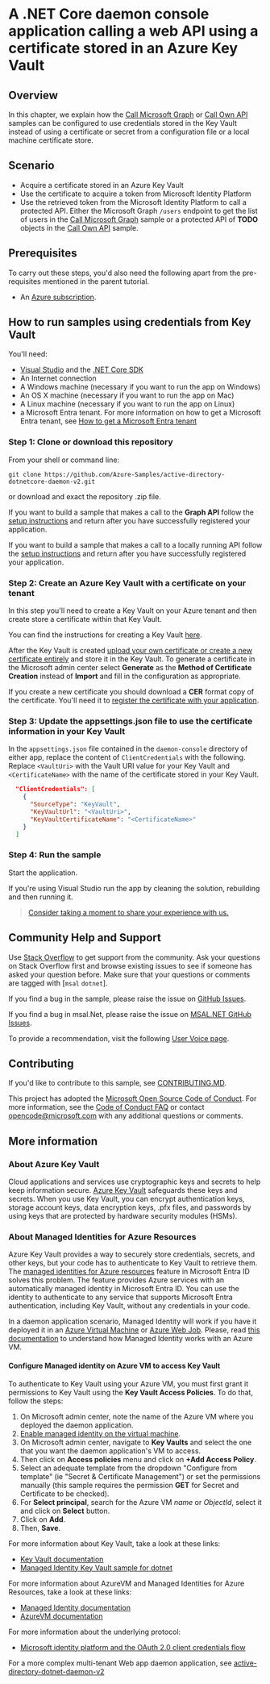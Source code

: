 # A .NET Core daemon console application calling a web API using a certificate stored in an Azure Key Vault

## Overview

In this chapter, we explain how the [Call Microsoft Graph](../1-Call-MSGraph/README.md) or [Call Own API](../2-Call-OwnApi/README.md) samples can be configured to use credentials stored in the Key Vault instead of using a certificate or secret from a configuration file or a local machine certificate store.

## Scenario

- Acquire a certificate stored in an Azure Key Vault
- Use the certificate to acquire a token from Microsoft Identity Platform
- Use the retrieved token from the Microsoft Identity Platform to call a protected API. Either the Microsoft Graph `/users` endpoint to get the list of users in the [Call Microsoft Graph](../1-Call-MSGraph/README.md) sample or a protected API of **TODO** objects in the [Call Own API](../2-Call-OwnApi/README.md) sample.

## Prerequisites

To carry out these steps, you'd also need the following apart from the pre-requisites mentioned in the parent tutorial.  

- An [Azure subscription](https://azure.microsoft.com/free/).

## How to run samples using credentials from Key Vault

You'll need:

- [Visual Studio](https://aka.ms/vsdownload) and the [.NET Core SDK](https://www.microsoft.com/net/learn/get-started)
- An Internet connection
- A Windows machine (necessary if you want to run the app on Windows)
- An OS X machine (necessary if you want to run the app on Mac)
- A Linux machine (necessary if you want to run the app on Linux)
- a Microsoft Entra tenant. For more information on how to get a Microsoft Entra tenant, see [How to get a Microsoft Entra tenant](https://azure.microsoft.com/documentation/articles/active-directory-howto-tenant/)

### Step 1:  Clone or download this repository

From your shell or command line:

```Shell
git clone https://github.com/Azure-Samples/active-directory-dotnetcore-daemon-v2.git
```

or download and exact the repository .zip file.

If you want to build a sample that makes a call to the **Graph API** follow the [setup instructions]("1-Call-MSGraph") and return after you have successfully registered your application.

If you want to build a sample that makes a call to a locally running API follow the [setup instructions]("2-Call-OwnApi") and return after you have successfully registered your application.

### Step 2:  Create an Azure Key Vault with a certificate on your tenant

In this step you'll need to create a Key Vault on your Azure tenant and then create store a certificate within that Key Vault.

You can find the instructions for creating a Key Vault [here](https://docs.microsoft.com/azure/key-vault/general/quick-create-portal).

After the Key Vault is created [upload your own certificate or create a new certificate entirely](https://docs.microsoft.com/azure/key-vault/certificates/tutorial-import-certificate) and store it in the Key Vault. To generate a certificate in the Microsoft admin center select **Generate** as the **Method of Certificate Creation** instead of **Import** and fill in the configuration as appropriate.

If you create a new certificate you should download a **CER** format copy of the certificate. You'll need it to [register the certificate with your application](https://docs.microsoft.com/azure/active-directory/develop/quickstart-register-app#add-credentials).

### Step 3:  Update the appsettings.json file to use the certificate information in your Key Vault

In the `appsettings.json` file contained in the `daemon-console` directory of either app, replace the content of `ClientCredentials` with the following. Replace `<VaultUri>` with the Vault URI value for your Key Vault and `<CertificateName>` with the name of the certificate stored in your Key Vault.

```json
  "ClientCredentials": [
    {
      "SourceType": "KeyVault",
      "KeyVaultUrl": "<VaultUri>",
      "KeyVaultCertificateName": "<CertificateName>"
    }
  ]
```

### Step 4: Run the sample

Start the application.

If you're using Visual Studio run the app by cleaning the solution, rebuilding and then running it.

> [Consider taking a moment to share your experience with us.](https://forms.office.com/Pages/ResponsePage.aspx?id=v4j5cvGGr0GRqy180BHbRy8G199fkJNDjJ9kJaxUJIhUNUJGSDU1UkxFMlRSWUxGVTlFVkpGT0tOTi4u)

## Community Help and Support

Use [Stack Overflow](http://stackoverflow.com/questions/tagged/msal) to get support from the community.
Ask your questions on Stack Overflow first and browse existing issues to see if someone has asked your question before.
Make sure that your questions or comments are tagged with [`msal` `dotnet`].

If you find a bug in the sample, please raise the issue on [GitHub Issues](../../issues).

If you find a bug in msal.Net, please raise the issue on [MSAL.NET GitHub Issues](https://github.com/AzureAD/microsoft-authentication-library-for-dotnet/issues).

To provide a recommendation, visit the following [User Voice page](https://feedback.azure.com/forums/169401-azure-active-directory).

## Contributing

If you'd like to contribute to this sample, see [CONTRIBUTING.MD](/CONTRIBUTING.md).

This project has adopted the [Microsoft Open Source Code of Conduct](https://opensource.microsoft.com/codeofconduct/). For more information, see the [Code of Conduct FAQ](https://opensource.microsoft.com/codeofconduct/faq/) or contact [opencode@microsoft.com](mailto:opencode@microsoft.com) with any additional questions or comments.

## More information

### About Azure Key Vault

Cloud applications and services use cryptographic keys and secrets to help keep information secure. [Azure Key Vault](https://azure.microsoft.com/services/key-vault/) safeguards these keys and secrets. When you use Key Vault, you can encrypt authentication keys, storage account keys, data encryption keys, .pfx files, and passwords by using keys that are protected by hardware security modules (HSMs).

### About Managed Identities for Azure Resources

Azure Key Vault provides a way to securely store credentials, secrets, and other keys, but your code has to authenticate to Key Vault to retrieve them. The [managed identities for Azure resources](https://docs.microsoft.com/azure/active-directory/managed-identities-azure-resources/overview) feature in Microsoft Entra ID solves this problem. The feature provides Azure services with an automatically managed identity in Microsoft Entra ID. You can use the identity to authenticate to any service that supports Microsoft Entra authentication, including Key Vault, without any credentials in your code.

In a daemon application scenario, Managed Identity will work if you have it deployed it in an [Azure Virtual Machine](https://azure.microsoft.com/services/virtual-machines/) or [Azure Web Job](https://docs.microsoft.com/azure/app-service/webjobs-create). Please, read [this documentation](https://docs.microsoft.com/azure/active-directory/managed-identities-azure-resources/overview) to understand how Managed Identity works with an Azure VM.

#### Configure Managed identity on Azure VM to access Key Vault

To authenticate to Key Vault using your Azure VM, you must first grant it permissions to Key Vault using the **Key Vault Access Policies**. To do that, follow the steps:

1. On Microsoft admin center, note the name of the Azure VM where you deployed the daemon application.
1. [Enable managed identity on the virtual machine](https://docs.microsoft.com/azure/active-directory/managed-identities-azure-resources/qs-configure-portal-windows-vm).
1. On Microsoft admin center, navigate to **Key Vaults** and select the one that you want the daemon application's VM to access.
1. Then click on **Access policies** menu and click on **+Add Access Policy**.
1. Select an adequate template from the dropdown "Configure from template" (ie "Secret & Certificate Management") or set the permissions manually (this sample requires the permission **GET** for Secret and Certificate to be checked).
1. For **Select principal**, search for the Azure VM *name* or *ObjectId*, select it and click on **Select** button.
1. Click on **Add**.
1. Then, **Save**.

For more information about Key Vault, take a look at these links:

- [Key Vault documentation](https://docs.microsoft.com/azure/key-vault/)
- [Managed Identity Key Vault sample for dotnet](https://github.com/Azure-Samples/app-service-msi-keyvault-dotnet)

For more information about AzureVM and Managed Identities for Azure Resources, take a look at these links:

- [Managed Identity documentation](https://docs.microsoft.com/azure/active-directory/managed-identities-azure-resources/overview)
- [AzureVM documentation](https://azure.microsoft.com/services/virtual-machines/)

For more information about the underlying protocol:

- [Microsoft identity platform and the OAuth 2.0 client credentials flow](https://docs.microsoft.com/azure/active-directory/develop/v2-oauth2-client-creds-grant-flow)

For a more complex multi-tenant Web app daemon application, see [active-directory-dotnet-daemon-v2](https://github.com/Azure-Samples/active-directory-dotnet-daemon-v2)
